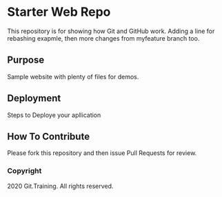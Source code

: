# Starter Web Repo

This repository is for showing how Git and GitHub work. Adding a line for rebashing exapmle, then more changes from myfeature branch too.

## Purpose

Sample website with plenty of files for demos.

## Deployment

Steps to Deploye your apllication

## How To Contribute

Please fork this repository and then issue Pull Requests for review.

### Copyright

2020 Git.Training. All rights reserved.
